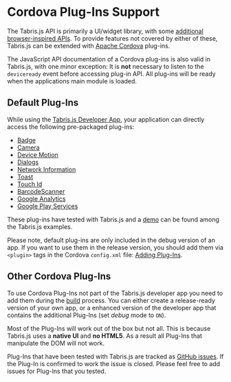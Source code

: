 ---
---
# Cordova Plug-Ins Support
The Tabris.js API is primarily a UI/widget library, with some [additional browser-inspired APIs](w3c-api.md). To provide features not covered by either of these, Tabris.js can be extended with [Apache Cordova](http://cordova.apache.org/) plug-ins.

The JavaScript API documentation of a Cordova plug-ins is also valid in Tabris.js, with one minor exception: It is **not** necessary to listen to the `deviceready` event before accessing plug-in API. All plug-ins will be ready when the applications main module is loaded.

## Default Plug-Ins
While using the [Tabris.js Developer App](getting-started.md), your application can directly access the following pre-packaged plug-ins:

* [Badge](http://plugins.cordova.io/#/package/de.appplant.cordova.plugin.badge)
* [Camera](http://plugins.cordova.io/#/package/org.apache.cordova.camera)
* [Device Motion](http://plugins.cordova.io/#/package/org.apache.cordova.device-motion)
* [Dialogs](http://plugins.cordova.io/#/package/org.apache.cordova.dialogs)
* [Network Information](http://plugins.cordova.io/#/package/org.apache.cordova.network-information)
* [Toast](http://plugins.cordova.io/#/package/nl.x-services.plugins.toast)
* [Touch Id](http://plugins.cordova.io/#/package/io.monaca.touchid)
* [BarcodeScanner](http://plugins.cordova.io/#/package/com.phonegap.plugins.barcodescanner)
* [Google Analytics](http://plugins.cordova.io/#/package/com.cmackay.plugins.googleanalytics)
* [Google Play Services](http://plugins.cordova.io/#/package/com.google.playservices)

These plug-ins have tested with Tabris.js and a [demo](https://github.com/eclipsesource/tabris-js/tree/v1.5.0/examples/cordova) can be found among the Tabris.js examples.

Please note, default plug-ins are only included in the debug version of an app. If you want to use them in the release version, you should add them via `<plugin>` tags in the Cordova `config.xml` file: [Adding Plug-Ins](build.md#adding-plugins).

## Other Cordova Plug-Ins
To use Cordova Plug-Ins not part of the Tabris.js developer app you need to add them during the [build](build.md) process. You can either create a release-ready version of your own app, or a enhanced version of the developer app that contains the additional Plug-Ins (set *debug* mode to `ON`).

Most of the Plug-Ins will work out of the box but not all. This is because Tabris.js uses a **native UI** and **no HTML5**. As a result all Plug-Ins that manipulate the DOM will not work.

Plug-Ins that have been tested with Tabris.js are tracked as [GitHub issues](https://github.com/eclipsesource/tabris-js/issues?utf8=%E2%9C%93&q=label%3A%22compatibility+cordova%22). If the Plug-In is confirmed to work the issue is closed. Please feel free to add issues for Plug-Ins that you tested.
